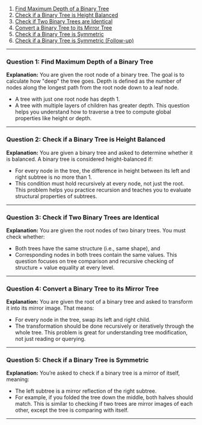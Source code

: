 1. [Find Maximum Depth of a Binary Tree](#question-1-find-maximum-depth-of-a-binary-tree) 
2. [Check if a Binary Tree is Height Balanced](#question-2-check-if-a-binary-tree-is-height-balanced) 
3. [Check if Two Binary Trees are Identical](#question-3-check-if-two-binary-trees-are-identical)
4. [Convert a Binary Tree to its Mirror Tree](#question-4-convert-a-binary-tree-to-its-mirror-tree)
5. [Check if a Binary Tree is Symmetric](#question-5-check-if-a-binary-tree-is-symmetric)
6. [Check if a Binary Tree is Symmetric (Follow-up)](#question-6-check-if-a-binary-tree-is-symmetric-follow-up) 


---
### Question 1: Find Maximum Depth of a Binary Tree
**Explanation:**
You are given the root node of a binary tree. The goal is to calculate how "deep" the tree goes.
Depth is defined as the number of nodes along the longest path from the root node down to a leaf node.
- A tree with just one root node has depth 1.
- A tree with multiple layers of children has greater depth.
This question helps you understand how to traverse a tree to compute global properties like height or depth.

---
### Question 2: Check if a Binary Tree is Height Balanced
**Explanation:**
You are given a binary tree and asked to determine whether it is balanced.
A binary tree is considered height-balanced if:
- For every node in the tree, the difference in height between its left and right subtree is no more than 1.
- This condition must hold recursively at every node, not just the root.
This problem helps you practice recursion and teaches you to evaluate structural properties of subtrees.

---
### Question 3: Check if Two Binary Trees are Identical
**Explanation:**
You are given the root nodes of two binary trees.
You must check whether:
- Both trees have the same structure (i.e., same shape), and
- Corresponding nodes in both trees contain the same values.
This question focuses on tree comparison and recursive checking of structure + value equality at every level.
---
### Question 4: Convert a Binary Tree to its Mirror Tree
**Explanation:**
You are given the root of a binary tree and asked to transform it into its mirror image.
That means:
- For every node in the tree, swap its left and right child.
- The transformation should be done recursively or iteratively through the whole tree.
This problem is great for understanding tree modification, not just reading or querying.
---

### Question 5: Check if a Binary Tree is Symmetric
**Explanation:**
You’re asked to check if a binary tree is a mirror of itself, meaning:
- The left subtree is a mirror reflection of the right subtree.
- For example, if you folded the tree down the middle, both halves should match.
This is similar to checking if two trees are mirror images of each other, except the tree is comparing with itself.

---
